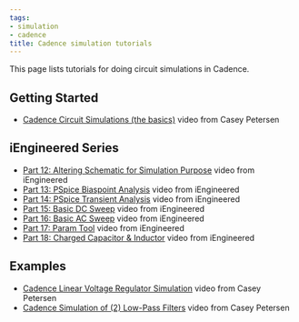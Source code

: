 ```yaml
---
tags:
- simulation
- cadence
title: Cadence simulation tutorials
---
```


This page lists tutorials for doing circuit simulations in Cadence.

## Getting Started

-   [Cadence Circuit Simulations (the basics)](https://www.youtube.com/watch?v=k1GNfZTJuEc) video from Casey Petersen

## iEngineered Series

-   [Part 12: Altering Schematic for Simulation Purpose](https://www.youtube.com/watch?v=OBrWdoTvHiI) video from iEngineered
-   [Part 13: PSpice Biaspoint Analysis](https://www.youtube.com/watch?v=7RJ9t3wFaR4) video from iEngineered
-   [Part 14: PSpice Transient Analysis](https://www.youtube.com/watch?v=KaD0BNtA9tk) video from iEngineered
-   [Part 15: Basic DC Sweep](https://www.youtube.com/watch?v=BhI5CW_bRlU) video from iEngineered
-   [Part 16: Basic AC Sweep](https://www.youtube.com/watch?v=xkCp4ezThZ0) video from iEngineered
-   [Part 17: Param Tool](https://www.youtube.com/watch?v=uIwjwRLijJk) video from iEngineered
-   [Part 18: Charged Capacitor & Inductor](https://www.youtube.com/watch?v=R03kteziHeM) video from iEngineered

## Examples

-   [Cadence Linear Voltage Regulator Simulation](https://www.youtube.com/watch?v=QFxHzbqkVFY) video from Casey Petersen
-   [Cadence Simulation of (2) Low-Pass Filters](https://www.youtube.com/watch?v=eMiPbSJ-xSA) video from Casey Petersen

